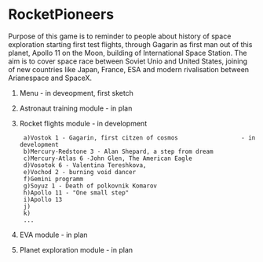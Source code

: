 # RocketPioneers
Purpose of this game is to reminder to people about history of space exploration starting first test flights, through Gagarin as first man out of this planet, Apollo 11 on the Moon, building of International Space Station. The aim is to cover space race between Soviet Unio and United States, joining of new countries like Japan, France, ESA and modern rivalisation between Arianespace and SpaceX.


1. Menu - in deveopment, first sketch
2. Astronaut training module - in plan
3. Rocket flights module                                      - in development
  
		a)Vostok 1 - Gagarin, first citzen of cosmos                  - in development
		b)Mercury-Redstone 3 - Alan Shepard, a step from dream 		
		c)Mercury-Atlas 6 -John Glen, The American Eagle
		d)Vosotok 6 - Valentina Tereshkova, 
		e)Vochod 2 - burning void dancer 
		f)Gemini programm
		g)Soyuz 1 - Death of polkovnik Komarov
		h)Apollo 11 - "One small step"
		i)Apollo 13
		j)
		k)
		...
4. EVA module - in plan
5. Planet exploration module - in plan
